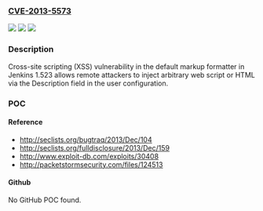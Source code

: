 ### [CVE-2013-5573](https://cve.mitre.org/cgi-bin/cvename.cgi?name=CVE-2013-5573)
![](https://img.shields.io/static/v1?label=Product&message=n%2Fa&color=blue)
![](https://img.shields.io/static/v1?label=Version&message=n%2Fa&color=blue)
![](https://img.shields.io/static/v1?label=Vulnerability&message=n%2Fa&color=brighgreen)

### Description

Cross-site scripting (XSS) vulnerability in the default markup formatter in Jenkins 1.523 allows remote attackers to inject arbitrary web script or HTML via the Description field in the user configuration.

### POC

#### Reference
- http://seclists.org/bugtraq/2013/Dec/104
- http://seclists.org/fulldisclosure/2013/Dec/159
- http://www.exploit-db.com/exploits/30408
- http://packetstormsecurity.com/files/124513

#### Github
No GitHub POC found.

